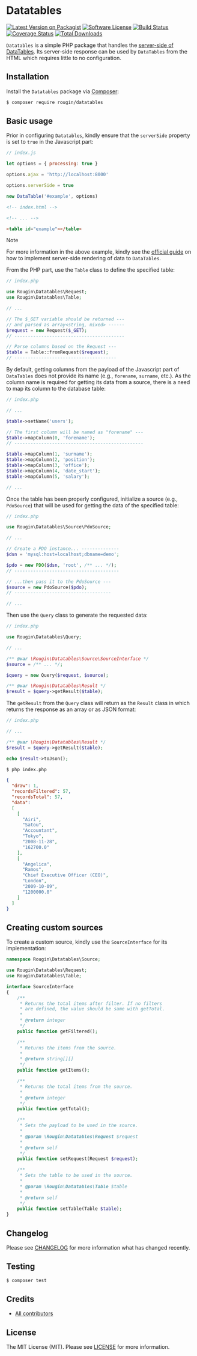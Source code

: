 # Datatables

[![Latest Version on Packagist][ico-version]][link-packagist]
[![Software License][ico-license]][link-license]
[![Build Status][ico-build]][link-build]
[![Coverage Status][ico-coverage]][link-coverage]
[![Total Downloads][ico-downloads]][link-downloads]

`Datatables` is a simple PHP package that handles the [server-side of DataTables](https://datatables.net/examples/data_sources/server_side.html). Its server-side response can be used by `DataTables` from the HTML which requires little to no configuration.

## Installation

Install the `Datatables` package via [Composer](https://getcomposer.org/):

``` bash
$ composer require rougin/datatables
```

## Basic usage

Prior in configuring `Datatables`, kindly ensure that the `serverSide` property is set to `true` in the Javascript part:

``` js
// index.js

let options = { processing: true }

options.ajax = 'http://localhost:8000'

options.serverSide = true

new DataTable('#example', options)
```

``` html
<!-- index.html -->

<!-- ... -->

<table id="example"></table>
```

> [!NOTE]
> For more information in the above example, kindly see the [official guide](https://datatables.net/examples/data_sources/server_side.html) on how to implement server-side rendering of data to `DataTables`.

From the PHP part, use the `Table` class to define the specified table:

``` php
// index.php

use Rougin\Datatables\Request;
use Rougin\Datatables\Table;

// ...

// The $_GET variable should be returned ---
// and parsed as array<string, mixed> ------
$request = new Request($_GET);
// -----------------------------------------

// Parse columns based on the Request ---
$table = Table::fromRequest($request);
// --------------------------------------
```

By default, getting columns from the payload of the Javascript part of `DataTables` does not provide its name (e.g., `forename`, `surname`, etc.). As the column name is required for getting its data from a source, there is a need to map its column to the database table:

``` php
// index.php

// ...

$table->setName('users');

// The first column will be named as "forename" ---
$table->mapColumn(0, 'forename');
// ------------------------------------------------

$table->mapColumn(1, 'surname');
$table->mapColumn(2, 'position');
$table->mapColumn(3, 'office');
$table->mapColumn(4, 'date_start');
$table->mapColumn(5, 'salary');

// ...

```

Once the table has been properly configured, initialize a source (e.g., `PdoSource`) that will be used for getting the data of the specified table:

``` php
// index.php

use Rougin\Datatables\Source\PdoSource;

// ...

// Create a PDO instance... --------------
$dsn = 'mysql:host=localhost;dbname=demo';

$pdo = new PDO($dsn, 'root', /** ... */);
// ---------------------------------------

// ...then pass it to the PdoSource ---
$source = new PdoSource($pdo);
// ------------------------------------

// ...
```

Then use the `Query` class to generate the requested data: 

``` php
// index.php

use Rougin\Datatables\Query;

// ...

/** @var \Rougin\Datatables\Source\SourceInterface */
$source = /** ... */;

$query = new Query($request, $source);

/** @var \Rougin\Datatables\Result */
$result = $query->getResult($table);
```

The `getResult` from the `Query` class will return as the `Result` class in which returns the response as an array or as JSON format:

``` php
// index.php

// ...

/** @var \Rougin\Datatables\Result */
$result = $query->getResult($table);

echo $result->toJson();
```

``` bash
$ php index.php
```

``` json
{
  "draw": 1,
  "recordsFiltered": 57,
  "recordsTotal": 57,
  "data":
  [
    [
      "Airi",
      "Satou",
      "Accountant",
      "Tokyo",
      "2008-11-28",
      "162700.0"
    ],
    [
      "Angelica",
      "Ramos",
      "Chief Executive Officer (CEO)",
      "London",
      "2009-10-09",
      "1200000.0"
    ]
  ]
}
```

## Creating custom sources

To create a custom source, kindly use the `SourceInterface` for its implementation:

``` php
namespace Rougin\Datatables\Source;

use Rougin\Datatables\Request;
use Rougin\Datatables\Table;

interface SourceInterface
{
    /**
     * Returns the total items after filter. If no filters
     * are defined, the value should be same with getTotal.
     *
     * @return integer
     */
    public function getFiltered();

    /**
     * Returns the items from the source.
     *
     * @return string[][]
     */
    public function getItems();

    /**
     * Returns the total items from the source.
     *
     * @return integer
     */
    public function getTotal();

    /**
     * Sets the payload to be used in the source.
     *
     * @param \Rougin\Datatables\Request $request
     *
     * @return self
     */
    public function setRequest(Request $request);

    /**
     * Sets the table to be used in the source.
     *
     * @param \Rougin\Datatables\Table $table
     *
     * @return self
     */
    public function setTable(Table $table);
}
```

## Changelog

Please see [CHANGELOG][link-changelog] for more information what has changed recently.

## Testing

``` bash
$ composer test
```

## Credits

- [All contributors][link-contributors]

## License

The MIT License (MIT). Please see [LICENSE][link-license] for more information.

[ico-build]: https://img.shields.io/github/actions/workflow/status/rougin/datatables/build.yml?style=flat-square
[ico-coverage]: https://img.shields.io/codecov/c/github/rougin/datatables?style=flat-square
[ico-downloads]: https://img.shields.io/packagist/dt/rougin/datatables.svg?style=flat-square
[ico-license]: https://img.shields.io/badge/license-MIT-brightgreen.svg?style=flat-square
[ico-version]: https://img.shields.io/packagist/v/rougin/datatables.svg?style=flat-square

[link-build]: https://github.com/rougin/datatables/actions
[link-changelog]: https://github.com/rougin/datatables/blob/master/CHANGELOG.md
[link-contributors]: https://github.com/rougin/datatables/contributors
[link-coverage]: https://app.codecov.io/gh/rougin/datatables
[link-downloads]: https://packagist.org/packages/rougin/datatables
[link-license]: https://github.com/rougin/datatables/blob/master/LICENSE.md
[link-packagist]: https://packagist.org/packages/rougin/datatables
